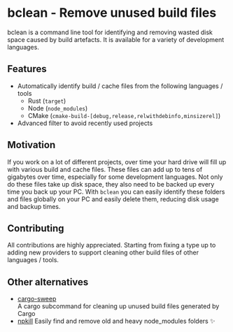 # bclean - Remove unused build files
bclean is a command line tool for identifying and removing wasted disk space caused by build artefacts. It is available for a variety of development languages.

## Features
- Automatically identify build / cache files from the following languages / tools
  - Rust (`target`)
  - Node (`node_modules`)
  - CMake (`cmake-build-[debug,release,relwithdebinfo,minsizerel]`)
- Advanced filter to avoid recently used projects

## Motivation
If you work on a lot of different projects, over time your hard drive will fill up with various build and cache files. These files can add up to tens of gigabytes over time, especially for some development languages. 
Not only do these files take up disk space, they also need to be backed up every time you back up your PC. 
With `bclean` you can easily identify these folders and files globally on your PC and easily delete them, reducing disk usage and backup times.

## Contributing
All contributions are highly appreciated. Starting from fixing a type up to adding new providers to support cleaning other build files of other languages / tools.


## Other alternatives
- [cargo-sweep](https://github.com/holmgr/cargo-sweep)  
  A cargo subcommand for cleaning up unused build files generated by Cargo
- [npkill](https://www.npmjs.com/package/npkill)
  Easily find and remove old and heavy node_modules folders ✨